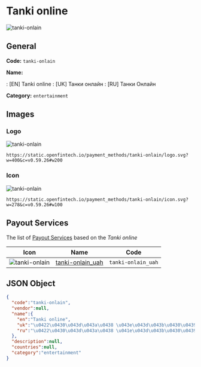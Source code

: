 
# Tanki online 
![tanki-onlain](https://static.openfintech.io/payment_methods/tanki-onlain/logo.svg?w=400&c=v0.59.26#w200)  

## General 
**Code:** `tanki-onlain` 
 
**Name:** 
 
:	[EN] Tanki online 
:	[UK] Танки онлайн 
:	[RU] Танки Онлайн 
 
**Category:** `entertainment` 
 

## Images 

### Logo 
![tanki-onlain](https://static.openfintech.io/payment_methods/tanki-onlain/logo.svg?w=400&c=v0.59.26#w200)  

```
https://static.openfintech.io/payment_methods/tanki-onlain/logo.svg?w=400&c=v0.59.26#w200
```  

### Icon 
![tanki-onlain](https://static.openfintech.io/payment_methods/tanki-onlain/icon.svg?w=278&c=v0.59.26#w100)  

```
https://static.openfintech.io/payment_methods/tanki-onlain/icon.svg?w=278&c=v0.59.26#w100
```  

## Payout Services 
 
The list of [Payout Services](/payout-services/) based on the _Tanki online_ 

|Icon|Name|Code| 
|:---:|:---:|:---:| 
|![tanki-onlain](https://static.openfintech.io/payout_methods/tanki-onlain/icon.png?w=278&c=v0.59.26#w40) |[tanki-onlain_uah](/payout-services/tanki-onlain_uah/)|`tanki-onlain_uah`| 
 

## JSON Object 

```json
{
  "code":"tanki-onlain",
  "vendor":null,
  "name":{
    "en":"Tanki online",
    "uk":"\u0422\u0430\u043d\u043a\u0438 \u043e\u043d\u043b\u0430\u0439\u043d",
    "ru":"\u0422\u0430\u043d\u043a\u0438 \u041e\u043d\u043b\u0430\u0439\u043d"
  },
  "description":null,
  "countries":null,
  "category":"entertainment"
}
```  

